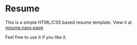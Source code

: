 # Resume

This is a simple HTML/CSS based resume template. View it at [resume.navs.page](resume.navs.page)

Feel free to use it if you like it.
